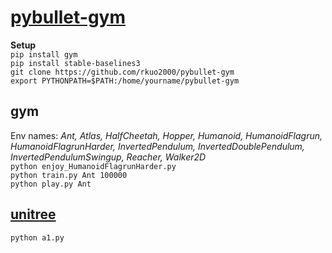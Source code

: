 # [pybullet-gym](https://github.com/benelot/pybullet-gym)
**Setup**<br>
`pip install gym`<br>
`pip install stable-baselines3`<br>
`git clone https://github.com/rkuo2000/pybullet-gym`<br>
`export PYTHONPATH=$PATH:/home/yourname/pybullet-gym`

## gym
Env names: 
*Ant, Atlas, HalfCheetah, Hopper, Humanoid, HumanoidFlagrun, HumanoidFlagrunHarder, InvertedPendulum, InvertedDoublePendulum, InvertedPendulumSwingup, Reacher, Walker2D*<br>
`python enjoy_HumanoidFlagrunHarder.py`<br>
`python train.py Ant 100000`<br>
`python play.py Ant`<br>

## [unitree](https://github.com/unitreerobotics/unitree_pybullet)
`python a1.py`<br>

